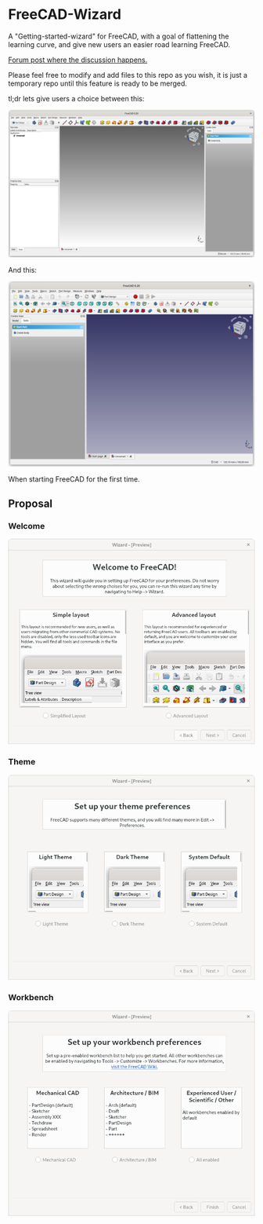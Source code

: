 # FreeCAD-Wizard
A "Getting-started-wizard" for FreeCAD, with a goal of flattening the learning curve, and give new users an easier road learning FreeCAD.

[Forum post where the discussion happens.](https://forum.freecadweb.org/viewtopic.php?f=34&t=71277)

Please feel free to modify and add files to this repo as you wish, it is just a temporary repo until this feature is ready to be merged.

tl;dr lets give users a choice between this:

![](/Qt5_Designer/Graphics/FreeCAD_PD_Simple.png)

And this:

![](/Qt5_Designer/Graphics/FreeCAD_PD_Full.png)

When starting FreeCAD for the first time.

## Proposal

### Welcome
![Wizard-welcome](/assets/wizard-welcome.png)

### Theme
![Wizard-theme](/assets/wizard-theme-setup.png)

### Workbench
![Wizard-workbench](/assets/wizard-workbench-setup.png)